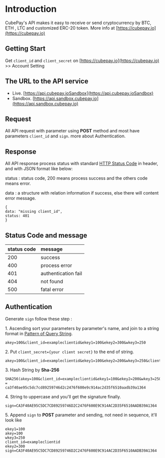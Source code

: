 # Introduction

CubePay's API makes it easy to receive or send cryptocurrency by BTC, ETH , LTC and customized ERC-20 token. More info at [https://cubepay.io](https://cubepay.io)

## Getting Start

Get `client_id` and `client_secret` on [https://cubepay.io](https://cubepay.io) &gt;&gt; Account Setting

## The URL to the API service

* Live. [https://api.cubepay.ioSandbox](https://api.cubepay.ioSandbox)
* Sandbox. [https://api.sandbox.cubepay.io](https://api.sandbox.cubepay.io)

## Request

All API request with parameter using **POST** method and most have parameters `client_id` and `sign`. more about Authentication.

## Response

All API response process status with standard [HTTP Status Code](https://en.wikipedia.org/wiki/List_of_HTTP_status_codes) in header, and with JSON format like below:

status : status code, 200 means process success and the others code means error.

data : a structure with relation information if success, else there will content error message.

```text
{
data: "missing client_id",
status: 401
}
```

## Status Code and message

| status code | message |
| :--- | :--- |
| 200 | success |
| 400 | process error |
| 401 | authentication fail |
| 404 | not found |
| 500 | fatal error |

## Authentication

Generate `sign` follow these step :

1. Ascending sort your parameters by parameter's name, and join to a string format in [Pattern of Query String](https://en.wikipedia.org/wiki/Query_string).

```text
akey=100&client_id=exampleclientid&ekey1=100&ekey2=300&wkey3=250
```

2. Put `client_secret={your client secret}` to the end of string.

```text
akey=100&client_id=exampleclientid&ekey1=100&ekey2=200&wkey3=250&client_secret=exampleclientsecret
```

3. Hash String by **Sha-256**

```text
SHA256(akey=100&client_id=exampleclientid&ekey1=100&ekey2=200&wkey3=250&client_key=exampleclientkey)
=
ca3f40ae95c5dc7cd89259746d2c2476f600e9c914ac2d35f6510aadb39a1364
```

4. String to uppercase and you'll get the signature finally.

```text
sign=CA3F40AE95C5DC7CD89259746D2C2476F600E9C914AC2D35F6510AADB39A1364
```

5. Append `sign` to **POST** parameter and sending,  not need in sequence, it'll look like

```text
ekey1=100
akey=100
wkey3=250
client_id=exampleclientid
ekey2=300
sign=CA3F40AE95C5DC7CD89259746D2C2476F600E9C914AC2D35F6510AADB39A1364
```



